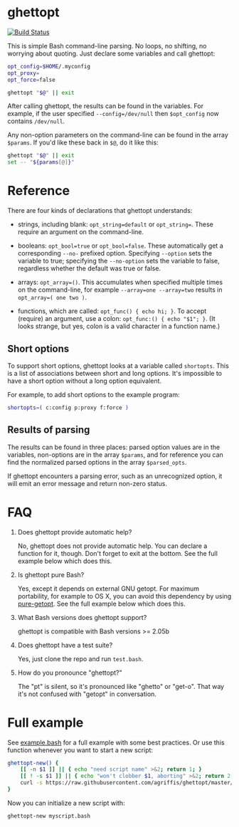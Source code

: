 # ghettopt

[![Build Status](https://travis-ci.com/agriffis/ghettopt.svg?branch=master)](https://travis-ci.com/github/agriffis/ghettopt)

This is simple Bash command-line parsing. No loops, no shifting, no
worrying about quoting. Just declare some variables and call ghettopt:

```bash
opt_config=$HOME/.myconfig
opt_proxy=
opt_force=false

ghettopt "$@" || exit
```

After calling ghettopt, the results can be found in the variables. For
example, if the user specified `--config=/dev/null` then `$opt_config` now
contains `/dev/null`.

Any non-option parameters on the command-line can be found in the array
`$params`. If you'd like these back in `$@`, do it like this:

```bash
ghettopt "$@" || exit
set -- "${params[@]}"
```

# Reference

There are four kinds of declarations that ghettopt understands:

 * strings, including blank: `opt_string=default` or `opt_string=`.
   These require an argument on the command-line.

 * booleans: `opt_bool=true` or `opt_bool=false`. These automatically get
   a corresponding `--no-` prefixed option. Specifying `--option` sets the
   variable to true; specifying the `--no-option` sets the variable to
   false, regardless whether the default was true or false.

 * arrays: `opt_array=()`. This accumulates when specified multiple times
   on the command-line, for example `--array=one --array=two` results in
   `opt_array=( one two )`.

 * functions, which are called: `opt_func() { echo hi; }`. To accept
   (require) an argument, use a colon: `opt_func:() { echo "$1"; }`. (It
   looks strange, but yes, colon is a valid character in a function name.)

## Short options

To support short options, ghettopt looks at a variable called `shortopts`.
This is a list of associations between short and long options. It's
impossible to have a short option without a long option equivalent.

For example, to add short options to the example program:

```bash
shortopts=( c:config p:proxy f:force )
```

## Results of parsing

The results can be found in three places: parsed option values are in the
variables, non-options are in the array `$params`, and for reference you
can find the normalized parsed options in the array `$parsed_opts`.

If ghettopt encounters a parsing error, such as an unrecognized option, it
will emit an error message and return non-zero status.

# FAQ

 1. Does ghettopt provide automatic help?

    No, ghettopt does not provide automatic help.  You can declare
    a function for it, though.  Don't forget to exit at the bottom. See the
    full example below which does this.

 2. Is ghettopt pure Bash?

    Yes, except it depends on external GNU getopt. For maximum portability,
    for example to OS X, you can avoid this dependency by using
    [pure-getopt](https://github.com/agriffis/pure-getopt).  See the
    full example below which does this.

 3. What Bash versions does ghettopt support?

    ghettopt is compatible with Bash versions >= 2.05b

 4. Does ghettopt have a test suite?

    Yes, just clone the repo and run `test.bash`.

 5. How do you pronounce "ghettopt?"

    The "pt" is silent, so it's pronounced like "ghetto" or "get-o".
    That way it's not confused with "getopt" in conversation.

# Full example

See [example.bash](example.bash) for a full example with some best
practices. Or use this function whenever you want to start a new script:

```bash
ghettopt-new() {
    [[ -n $1 ]] || { echo "need script name" >&2; return 1; }
    [[ ! -s $1 ]] || { echo "won't clobber $1, aborting" >&2; return 2; }
    curl -s https://raw.githubusercontent.com/agriffis/ghettopt/master/example.bash > "$1"
}
```

Now you can initialize a new script with:


```bash
ghettopt-new myscript.bash
```
